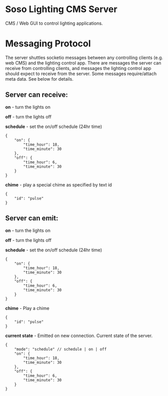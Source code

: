 # Soso Lighting CMS Server
CMS / Web GUI to control lighting applications.

# Messaging Protocol
The server shuttles socketio messages between any controlling clients (e.g. web CMS) and the lighting control app. There are messages the server can receive from controlling clients, and messages the lighting control app should expect to receive from the server. Some messages require/attach meta data. See below for details.

## Server can receive:
**on** - turn the lights on

**off** - turn the lights off

**schedule** - set the on/off schedule (24hr time)
```
{
    "on": {
        "time_hour": 18,
        "time_minute": 30
    },
    "off": {
        "time_hour": 6,
        "time_minute": 30
    }
}
```

**chime** - play a special chime as specified by text id
```
{
    "id": "pulse"
}
```

## Server can emit:
**on** - turn the lights on

**off** - turn the lights off

**schedule** - set the on/off schedule (24hr time)
```
{
    "on": {
        "time_hour": 18,
        "time_minute": 30
    },
    "off": {
        "time_hour": 6,
        "time_minute": 30
    }
}
```

**chime** - Play a chime
```
{
    "id": "pulse"
}
```

**current state** - Emitted on new connection. Current state of the server.
```
{
    "mode": "schedule" // schedule | on | off
    "on": {
        "time_hour": 18,
        "time_minute": 30
    },
    "off": {
        "time_hour": 6,
        "time_minute": 30
    }
}
```

